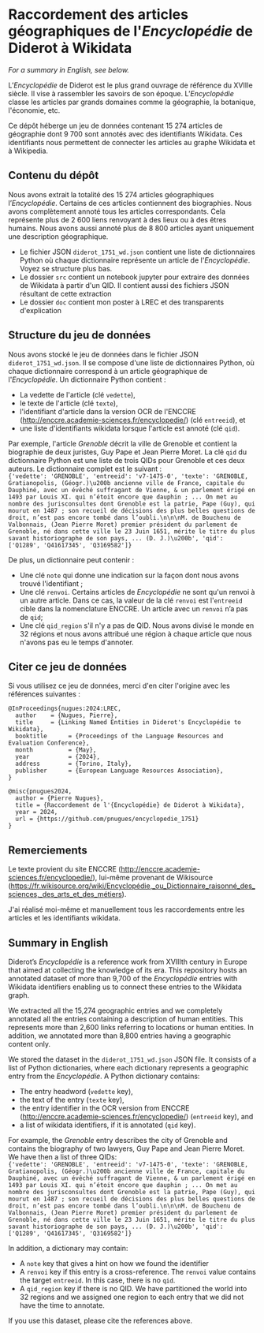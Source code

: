 # Raccordement des articles géographiques de l'_Encyclopédie_ de Diderot à Wikidata

_For a summary in English, see below._

L’_Encyclopédie_ de Diderot est le plus grand ouvrage de référence du XVIIIe siècle. Il vise à rassembler les savoirs de son époque. L’_Encyclopédie_ classe les articles par grands domaines comme la géographie, la botanique, l'économie, etc.

Ce dépôt héberge un jeu de données contenant 15 274 articles de géographie dont 9 700 sont annotés avec des identifiants Wikidata. Ces identifiants nous permettent de connecter les articles au graphe Wikidata et à Wikipedia.

## Contenu du dépôt
Nous avons extrait la totalité des 15 274 articles géographiques l’_Encyclopédie_. Certains de ces articles contiennent des biographies. Nous avons complètement annoté tous les articles correspondants. Cela représente plus de 2 600 liens renvoyant à des lieux ou à des êtres humains. Nous avons aussi annoté plus de 8 800 articles ayant uniquement une description géographique.
* Le fichier JSON `diderot_1751_wd.json` contient une liste de dictionnaires Python où chaque dictionnaire représente un article de l'_Encyclopédie_. Voyez se structure plus bas.
* Le dossier `src` contient un notebook jupyter pour extraire des données de Wikidata à partir d'un QID. Il contient aussi des fichiers JSON résultant de cette extraction
* Le dossier `doc` contient mon poster à LREC et des transparents d'explication

## Structure du jeu de données


Nous avons stocké le jeu de données dans le fichier JSON `diderot_1751_wd.json`. Il se compose d'une liste de dictionnaires Python, où chaque dictionnaire correspond à un article géographique de l'_Encyclopédie_. Un dictionnaire Python contient :
- La vedette de l'article (clé `vedette`),
- le texte de l'article (clé `texte`),
- l'identifiant d'article dans la version OCR de l'ENCCRE (http://enccre.academie-sciences.fr/encyclopedie/) (clé `entreeid`), et
- une liste d'identifiants wikidata lorsque l'article est annoté (clé `qid`).

Par exemple, l'article _Grenoble_ décrit la ville de Grenoble et contient la biographie de deux juristes, Guy Pape et Jean Pierre Moret. La clé `qid` du dictionnaire Python est une liste de trois QIDs pour Grenoble et ces deux auteurs. Le dictionnaire complet est le suivant :<br/>```{'vedette': 'GRENOBLE', 'entreeid': 'v7-1475-0', 'texte': 'GRENOBLE, Gratianopolis, (Géogr.)\u200b ancienne ville de France, capitale du Dauphiné, avec un évêché suffragant de Vienne, & un parlement érigé en 1493 par Louis XI. qui n’étoit encore que dauphin ; ... On met au nombre des jurisconsultes dont Grenoble est la patrie, Pape (Guy), qui mourut en 1487 ; son recueil de décisions des plus belles questions de droit, n’est pas encore tombé dans l’oubli.\n\n\nM. de Bouchenu de Valbonnais, (Jean Pierre Moret) premier président du parlement de Grenoble, né dans cette ville le 23 Juin 1651, mérite le titre du plus savant historiographe de son pays, ... (D. J.)\u200b', 'qid': ['Q1289', 'Q41617345', 'Q3169582']}```

De plus, un dictionnaire peut contenir :
* Une clé `note` qui donne une indication sur la façon dont nous avons trouvé l'identifiant ;
* Une clé `renvoi`. Certains articles de _Encyclopédie_ ne sont qu'un renvoi à un autre article. Dans ce cas, la valeur de la clé `renvoi` est l'`entreeid` cible dans la nomenclature ENCCRE. Un article avec un `renvoi` n’a pas de `qid`;
* Une clé `qid_region` s'il n'y a pas de QID. Nous avons divisé le monde en 32 régions et nous avons attribué une région à chaque article que nous n'avons pas eu le temps d'annoter.

## Citer ce jeu de données
Si vous utilisez ce jeu de données, merci d'en citer l'origine avec les références suivantes :

```
@InProceedings{nugues:2024:LREC,
  author    = {Nugues, Pierre},
  title     = {Linking Named Entities in Diderot's Encyclopédie to Wikidata},
  booktitle      = {Proceedings of the Language Resources and Evaluation Conference},
  month          = {May},
  year           = {2024},
  address        = {Torino, Italy},
  publisher      = {European Language Resources Association},
}

@misc{pnugues2024,
  author = {Pierre Nugues},
  title = {Raccordement de l'{Encyclopédie} de Diderot à Wikidata},
  year = 2024,
  url = {https://github.com/pnugues/encyclopedie_1751}
}
```
## Remerciements
Le texte provient du site ENCCRE (http://enccre.academie-sciences.fr/encyclopedie/), lui-même provenant de Wikisource (https://fr.wikisource.org/wiki/Encyclopédie,_ou_Dictionnaire_raisonné_des_sciences,_des_arts_et_des_métiers).

J'ai réalisé moi-même et manuellement tous les raccordements entre les articles et les identifiants wikidata.

## Summary in English
Diderot’s _Encyclopédie_ is a reference work from XVIIIth century in Europe that aimed at collecting the knowledge of its era. This repository hosts an annotated dataset of more than 9,700 of the _Encyclopédie_ entries with Wikidata identifiers enabling us to connect these entries to the Wikidata graph. 

We extracted all the 15,274 geographic entries and we completely annotated all the entries containing a description of human entities. This represents more than 2,600 links referring to locations or human entities. In addition, we annotated more than 8,800 entries having a geographic content only. 

We stored the dataset in the `diderot_1751_wd.json` JSON file. It consists of a list of Python dictionaries, where each dictionary represents a geographic entry from the _Encyclopédie_. A Python dictionary contains:
   -  The entry headword (`vedette` key),
   -  the text of the entry (`texte` key),
   -  the entry identifier in the OCR version from ENCCRE (http://enccre.academie-sciences.fr/encyclopedie/) (`entreeid` key), and
   -  a list of wikidata identifiers, if it is annotated (`qid` key).

For example, the _Grenoble_ entry describes the city of Grenoble and contains the biography of two lawyers, Guy Pape and Jean Pierre Moret. We have then a list of three QIDs:<br/>```{'vedette': 'GRENOBLE', 'entreeid': 'v7-1475-0', 'texte': 'GRENOBLE, Gratianopolis, (Géogr.)\u200b ancienne ville de France, capitale du Dauphiné, avec un évêché suffragant de Vienne, & un parlement érigé en 1493 par Louis XI. qui n’étoit encore que dauphin ; ... On met au nombre des jurisconsultes dont Grenoble est la patrie, Pape (Guy), qui mourut en 1487 ; son recueil de décisions des plus belles questions de droit, n’est pas encore tombé dans l’oubli.\n\n\nM. de Bouchenu de Valbonnais, (Jean Pierre Moret) premier président du parlement de Grenoble, né dans cette ville le 23 Juin 1651, mérite le titre du plus savant historiographe de son pays, ... (D. J.)\u200b', 'qid': ['Q1289', 'Q41617345', 'Q3169582']}```

In addition, a dictionary may contain:
* A `note` key that gives a hint on how we found the identifier
* A `renvoi` key if this entry is a cross-reference. The `renvoi` value contains the target `entreeid`. In this case, there is no `qid`. 
* A `qid_region` key if there is no QID. We have partitioned the world into 32 regions and we assigned one region to each entry that we did not have the time to annotate.

If you use this dataset, please cite the references above.
